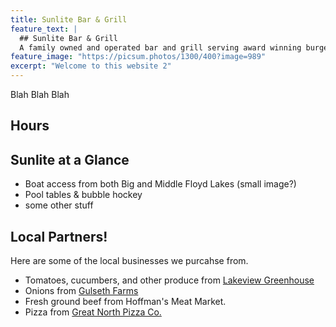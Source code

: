 ```yaml
---
title: Sunlite Bar & Grill
feature_text: |
  ## Sunlite Bar & Grill
  A family owned and operated bar and grill serving award winning burgers and cold beer. Just off the snowmobile trail!
feature_image: "https://picsum.photos/1300/400?image=989"
excerpt: "Welcome to this website 2"
---
```


Blah Blah Blah

## Hours


## Sunlite at a Glance

- Boat access from both Big and Middle Floyd Lakes (small image?)
- Pool tables & bubble hockey
- some other stuff

## Local Partners!

Here are some of the local businesses we purcahse from.

- Tomatoes, cucumbers, and other produce from [Lakeview Greenhouse](https://www.facebook.com/pages/category/Local-Business/Lakeview-Greenhouses-1733740066719982/)
- Onions from [Gulseth Farms](http://www.lakesareafarmersmarket.com/?post_type=team&p=2802)
- Fresh ground beef from Hoffman's Meat Market.
- Pizza from [Great North Pizza Co.](https://www.greatnorthpizzaco.com/)

